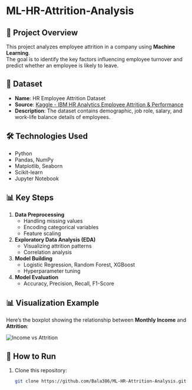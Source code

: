 # ML-HR-Attrition-Analysis

## 📌 Project Overview
This project analyzes employee attrition in a company using **Machine Learning**.  
The goal is to identify the key factors influencing employee turnover and predict whether an employee is likely to leave.

## 📂 Dataset
- **Name**: HR Employee Attrition Dataset  
- **Source**: [Kaggle - IBM HR Analytics Employee Attrition & Performance](https://www.kaggle.com/datasets/pavansubhasht/ibm-hr-analytics-attrition-dataset)  
- **Description**: The dataset contains demographic, job role, salary, and work-life balance details of employees.

## 🛠️ Technologies Used
- Python
- Pandas, NumPy
- Matplotlib, Seaborn
- Scikit-learn
- Jupyter Notebook

## 📊 Key Steps
1. **Data Preprocessing**  
   - Handling missing values  
   - Encoding categorical variables  
   - Feature scaling  
2. **Exploratory Data Analysis (EDA)**  
   - Visualizing attrition patterns  
   - Correlation analysis  
3. **Model Building**  
   - Logistic Regression, Random Forest, XGBoost  
   - Hyperparameter tuning  
4. **Model Evaluation**  
   - Accuracy, Precision, Recall, F1-Score
     
 ## 📊 Visualization Example

Here’s the boxplot showing the relationship between **Monthly Income** and **Attrition**:

![Income vs Attrition](income_vs_attrition.png) 

## 🚀 How to Run
1. Clone this repository:
   ```bash
   git clone https://github.com/Bala386/ML-HR-Attrition-Analysis.git
